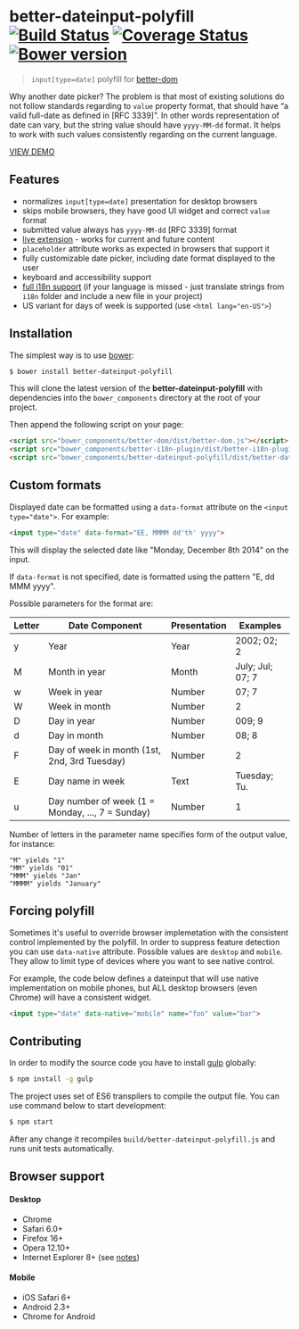 # better-dateinput-polyfill<br>[![Build Status][travis-image]][travis-url] [![Coverage Status][coveralls-image]][coveralls-url] [![Bower version][bower-image]][bower-url]
> `input[type=date]` polyfill for [better-dom](https://github.com/chemerisuk/better-dom)

Why another date picker? The problem is that most of existing solutions do not follow standards regarding to `value` property format, that should have “a valid full-date as defined in [RFC 3339]”. In other words representation of date can vary, but the string value should have `yyyy-MM-dd` format. It helps to work with such values consistently regarding on the current language.

[VIEW DEMO](http://chemerisuk.github.io/better-dateinput-polyfill/)

## Features

* normalizes `input[type=date]` presentation for desktop browsers
* skips mobile browsers, they have good UI widget and correct `value` format
* submitted value always has `yyyy-MM-dd` [RFC 3339] format
* [live extension](https://github.com/chemerisuk/better-dom/wiki/Live-extensions) - works for current and future content
* `placeholder` attribute works as expected in browsers that support it
* fully customizable date picker, including date format displayed to the user
* keyboard and accessibility support
* [full i18n support](https://github.com/chemerisuk/better-i18n-plugin#multilingual-live-extensions) (if your language is missed - just translate strings from `i18n` folder and include a new file in your project)
* US variant for days of week is supported (use `<html lang="en-US">`)

## Installation
The simplest way is to use [bower](http://bower.io/):

```sh
$ bower install better-dateinput-polyfill
```

This will clone the latest version of the __better-dateinput-polyfill__ with dependencies into the `bower_components` directory at the root of your project.

Then append the following script on your page:

```html
<script src="bower_components/better-dom/dist/better-dom.js"></script>
<script src="bower_components/better-i18n-plugin/dist/better-i18n-plugin.js"></script>
<script src="bower_components/better-dateinput-polyfill/dist/better-dateinput-polyfill.js"></script>
```

## Custom formats
Displayed date can be formatted using a `data-format` attribute on the `<input type="date">`. For example:

```html
<input type="date" data-format="EE, MMMM dd'th' yyyy">
```

This will display the selected date like "Monday, December 8th 2014" on the input.

If `data-format` is not specified, date is formatted using the pattern "E, dd MMM yyyy".

Possible parameters for the format are:

|Letter |Date Component                                   |Presentation |Examples         |
|-------|-------------------------------------------------|-------------|-----------------|
|y      |Year                                             |Year         |2002; 02; 2      |
|M      |Month in year                                    |Month        |July; Jul; 07; 7 |
|w      |Week in year                                     |Number       |07; 7            |
|W      |Week in month                                    |Number       |2                |
|D      |Day in year                                      |Number       |009; 9           |
|d      |Day in month                                     |Number       |08; 8            |
|F      |Day of week in month (1st, 2nd, 3rd Tuesday)     |Number       |2                |
|E      |Day name in week                                 |Text         |Tuesday; Tu.     |
|u      |Day number of week (1 = Monday, ..., 7 = Sunday) |Number       |1                |

Number of letters in the parameter name specifies form of the output value, for instance:

```
"M" yields "1"
"MM" yields "01"
"MMM" yields "Jan"
"MMMM" yields "January"
```

## Forcing polyfill
Sometimes it's useful to override browser implemetation with the consistent control implemented by the polyfill. In order to suppress feature detection you can use `data-native` attribute. Possible values are `desktop` and `mobile`. They allow to limit type of devices where you want to see native control.

For example, the code below defines a dateinput that will use native implementation on mobile phones, but ALL desktop browsers (even Chrome) will have a consistent widget.

```html
<input type="date" data-native="mobile" name="foo" value="bar">
```

## Contributing
In order to modify the source code you have to install [gulp](http://gulpjs.com) globally:

```sh
$ npm install -g gulp
```

The project uses set of ES6 transpilers to compile the output file. You can use command below to start development: 

```sh
$ npm start
```

After any change it recompiles `build/better-dateinput-polyfill.js` and runs unit tests automatically.

## Browser support
#### Desktop
* Chrome
* Safari 6.0+
* Firefox 16+
* Opera 12.10+
* Internet Explorer 8+ (see [notes](https://github.com/chemerisuk/better-dom#notes-about-old-ies))

#### Mobile
* iOS Safari 6+
* Android 2.3+
* Chrome for Android

[travis-url]: http://travis-ci.org/chemerisuk/better-dateinput-polyfill
[travis-image]: http://img.shields.io/travis/chemerisuk/better-dateinput-polyfill/master.svg

[coveralls-url]: https://coveralls.io/r/chemerisuk/better-dateinput-polyfill
[coveralls-image]: http://img.shields.io/coveralls/chemerisuk/better-dateinput-polyfill/master.svg

[bower-url]: https://github.com/chemerisuk/better-dateinput-polyfill
[bower-image]: http://img.shields.io/bower/v/better-dateinput-polyfill.svg
